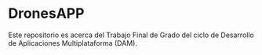 # DronesAPP
Este repositorio es acerca del Trabajo Final de Grado del ciclo de Desarrollo de Aplicaciones Multiplataforma (DAM).
